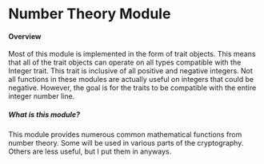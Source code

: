# Number Theory Module

#### Overview 
Most of this module is implemented in the form of trait objects. This means that all of the trait objects can operate on all types compatible with the Integer trait. This trait is inclusive of all positive and negative integers. Not all functions in these modules are actually useful on integers that could be negative. However, the goal is for the traits to be compatible with the entire integer number line.

##### What is this module?
This module provides numerous common mathematical functions from number theory. Some will be used in various parts of the cryptography. Others are less useful, but I put them in anyways.
